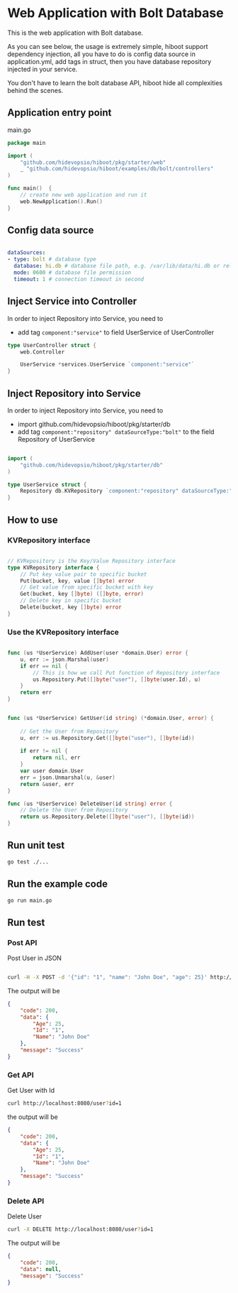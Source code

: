 # Web Application with Bolt Database

This is the web application with Bolt database.

As you can see below, the usage is extremely simple, hiboot support dependency injection, all you have to do is config data source in application.yml, add tags in struct, then you have database repository injected in your service.

You don't have to learn the bolt database API, hiboot hide all complexities behind the scenes.

## Application entry point 

main.go

```go
package main

import (
	"github.com/hidevopsio/hiboot/pkg/starter/web"
	_ "github.com/hidevopsio/hiboot/examples/db/bolt/controllers"
)

func main()  {
	// create new web application and run it
	web.NewApplication().Run()
}
```

## Config data source

```yaml

dataSources:
- type: bolt # database type
  database: hi.db # database file path, e.g. /var/lib/data/hi.db or relative path hi.db
  mode: 0600 # database file permission
  timeout: 1 # connection timeout in second


```

## Inject Service into Controller

In order to inject Repository into Service, you need to 

* add tag `component:"service"` to field UserService of UserController

```go
type UserController struct {
	web.Controller

	UserService *services.UserService `component:"service"`
}

```

## Inject Repository into Service

In order to inject Repository into Service, you need to 

* import github.com/hidevopsio/hiboot/pkg/starter/db
* add tag `component:"repository" dataSourceType:"bolt"` to the field Repository of UserService


```go

import (
	"github.com/hidevopsio/hiboot/pkg/starter/db"
)

type UserService struct {
	Repository db.KVRepository `component:"repository" dataSourceType:"bolt"`
}

```

## How to use

### KVRepository interface

```go

// KVRepository is the Key/Value Repository interface
type KVRepository interface {
	// Put key value pair to specific bucket
	Put(bucket, key, value []byte) error
	// Get value from specific bucket with key
	Get(bucket, key []byte) ([]byte, error)
	// Delete key in specific bucket
	Delete(bucket, key []byte) error
}

```

### Use the KVRepository interface

```go

func (us *UserService) AddUser(user *domain.User) error {
	u, err := json.Marshal(user)
	if err == nil {
		// This is how we call Put function of Repository interface
		us.Repository.Put([]byte("user"), []byte(user.Id), u)
	}
	return err
}


func (us *UserService) GetUser(id string) (*domain.User, error) {
	
	// Get the User from Repository
	u, err := us.Repository.Get([]byte("user"), []byte(id))
	
	if err != nil {
		return nil, err
	}
	var user domain.User
	err = json.Unmarshal(u, &user)
	return &user, err
}

func (us *UserService) DeleteUser(id string) error {
	// Delete the User from Repository
	return us.Repository.Delete([]byte("user"), []byte(id))
}

```

## Run unit test
```bash
go test ./...
```

## Run the example code
```bash
go run main.go
```

## Run test

### Post API

Post User in JSON

```bash

curl -H -X POST -d '{"id": "1", "name": "John Doe", "age": 25}' http://localhost:8080/user

```

The output will be 

```json
{
    "code": 200, 
    "data": {
        "Age": 25, 
        "Id": "1", 
        "Name": "John Doe"
    }, 
    "message": "Success"
}
```

### Get API

Get User with Id

```bash
curl http://localhost:8080/user?id=1
```

the output will be

```json
{
    "code": 200, 
    "data": {
        "Age": 25, 
        "Id": "1", 
        "Name": "John Doe"
    }, 
    "message": "Success"
}
```

### Delete API

Delete User

```bash
curl -X DELETE http://localhost:8080/user?id=1  
```

The output will be

```json
{
    "code": 200, 
    "data": null, 
    "message": "Success"
}

```